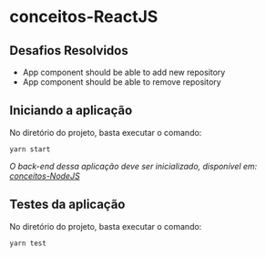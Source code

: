 # conceitos-ReactJS
## Desafios Resolvidos
- App component should be able to add new repository
- App component should be able to remove repository

## Iniciando a aplicação
No diretório do projeto, basta executar o comando:
```
yarn start
```
*O back-end dessa aplicação deve ser inicializado, disponível em: [conceitos-NodeJS](https://github.com/danilobandeira29/conceitos-NodeJS)*

## Testes da aplicação
No diretório do projeto, basta executar o comando:
```
yarn test
```
